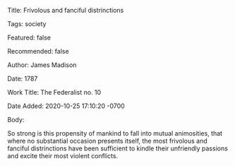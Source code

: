 Title:  Frivolous and fanciful distrinctions

Tags:   society

Featured: false

Recommended: false

Author: James Madison

Date:   1787

Work Title: The Federalist no. 10

Date Added: 2020-10-25 17:10:20 -0700

Body:

So strong is this propensity of mankind to fall into mutual animosities, that where no substantial occasion presents itself, the most frivolous and fanciful distrinctions have been sufficient to kindle their unfriendly passions and excite their most violent conflicts. 

